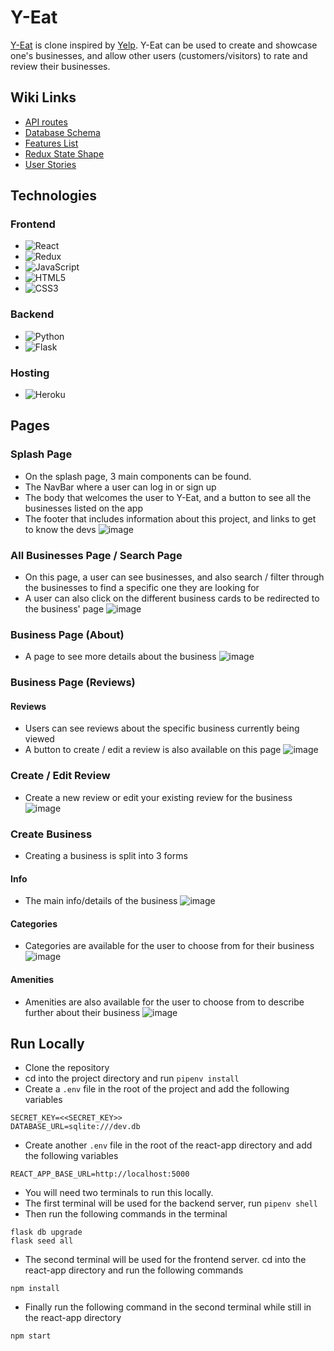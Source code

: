 # Y-Eat
[Y-Eat](https://y-eat.herokuapp.com/) is clone inspired by [Yelp](https://www.yelp.com/).
Y-Eat can be used to create and showcase one's businesses, and allow other users (customers/visitors) to rate and review their businesses.

## Wiki Links
- [API routes](https://github.com/tylernaej/YelpClone/wiki/API-routes)
- [Database Schema](https://github.com/tylernaej/YelpClone/wiki/Database-Schema)
- [Features List](https://github.com/tylernaej/YelpClone/wiki/Features-List)
- [Redux State Shape](https://github.com/tylernaej/YelpClone/wiki/Redux-State-Shape)
- [User Stories](https://github.com/tylernaej/YelpClone/wiki/User-Stories)

## Technologies

### Frontend
- ![React](https://img.shields.io/badge/react-%2320232a.svg?style=for-the-badge&logo=react&logoColor=%2361DAFB)
- ![Redux](https://img.shields.io/badge/redux-%23593d88.svg?style=for-the-badge&logo=redux&logoColor=white)
- ![JavaScript](https://img.shields.io/badge/JavaScript-F7DF1E?style=for-the-badge&logo=javascript&logoColor=black)
- ![HTML5](https://img.shields.io/badge/html5-%23E34F26.svg?style=for-the-badge&logo=html5&logoColor=white)
- ![CSS3](https://img.shields.io/badge/css3-%231572B6.svg?style=for-the-badge&logo=css3&logoColor=white)

### Backend
- ![Python](https://img.shields.io/badge/python-3670A0?style=for-the-badge&logo=python&logoColor=ffdd54)
- ![Flask](https://img.shields.io/badge/flask-%23000.svg?style=for-the-badge&logo=flask&logoColor=white)

### Hosting
- ![Heroku](https://img.shields.io/badge/heroku-%23430098.svg?style=for-the-badge&logo=heroku&logoColor=white)

## Pages

### Splash Page
- On the splash page, 3 main components can be found.
- The NavBar where a user can log in or sign up
- The body that welcomes the user to Y-Eat, and a button to see all the businesses listed on the app
- The footer that includes information about this project, and links to get to know the devs
![image](https://user-images.githubusercontent.com/75222415/191868640-df716f8a-98a9-4f0c-ab85-a0c452741178.png)

### All Businesses Page / Search Page
- On this page, a user can see businesses, and also search / filter through the businesses to find a specific one they are looking for
- A user can also click on the different business cards to be redirected to the business' page
![image](https://user-images.githubusercontent.com/75222415/191868890-a26bcdb5-f3a0-49a3-92d9-b97c7d0bcc9f.png)

### Business Page (About)
- A page to see more details about the business
![image](https://user-images.githubusercontent.com/75222415/191871541-8b3f6751-e6b0-48e9-ae0f-dce228a0a106.png)

### Business Page (Reviews)

#### Reviews
- Users can see reviews about the specific business currently being viewed
- A button to create / edit a review is also available on this page
![image](https://user-images.githubusercontent.com/75222415/191871634-d0067954-248e-45a4-bb9d-98b741e683fb.png)

### Create / Edit Review
- Create a new review or edit your existing review for the business
![image](https://user-images.githubusercontent.com/75222415/191871721-ae1f8a31-c649-4132-9af0-fdeb80f3ed21.png)


### Create Business
- Creating a business is split into 3 forms

#### Info
- The main info/details of the business
![image](https://user-images.githubusercontent.com/75222415/191871848-4e825f08-8193-4e40-8ae0-f39492012572.png)

#### Categories
- Categories are available for the user to choose from for their business
![image](https://user-images.githubusercontent.com/75222415/191872020-4eafb62c-676d-4f6c-b9df-03bd2824e45a.png)

#### Amenities
- Amenities are also available for the user to choose from to describe further about their business
![image](https://user-images.githubusercontent.com/75222415/191872022-01c73ceb-79f4-4fa4-b37e-d34bc292066e.png)

## Run Locally
- Clone the repository
- cd into the project directory and run ``pipenv install`` 
- Create a ``.env`` file in the root of the project and add the following variables
```
SECRET_KEY=<<SECRET_KEY>>
DATABASE_URL=sqlite:///dev.db
```
- Create another ``.env`` file in the root of the react-app directory and add the following variables
```
REACT_APP_BASE_URL=http://localhost:5000
```
- You will need two terminals to run this locally.
- The first terminal will be used for the backend server, run ``pipenv shell``
- Then run the following commands in the terminal
```
flask db upgrade
flask seed all
```
- The second terminal will be used for the frontend server. cd into the react-app directory and run the following commands
```
npm install
```
- Finally run the following command in the second terminal while still in the react-app directory
```
npm start
```

